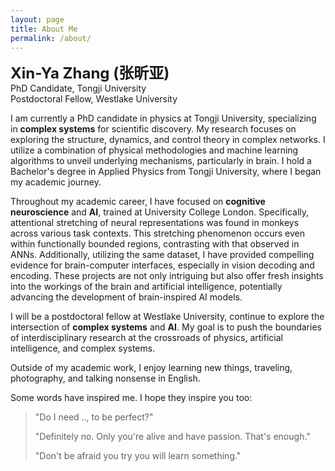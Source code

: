 ```yaml
---
layout: page
title: About Me
permalink: /about/
---
```

<font size="+2"><strong>Xin-Ya Zhang (张昕亚)</strong></font><br>
PhD Candidate, Tongji University<br>
Postdoctoral Fellow, Westlake University

I am currently a PhD candidate in physics at Tongji University, specializing in <strong>complex systems</strong> for scientific discovery. My research focuses on exploring the structure, dynamics, and control theory in complex networks. I utilize a combination of physical methodologies and machine learning algorithms to unveil underlying mechanisms, particularly in brain. I hold a Bachelor's degree in Applied Physics from Tongji University, where I began my academic journey.

Throughout my academic career, I have focused on <strong>cognitive neuroscience</strong> and <strong>AI</strong>, trained at University College London. Specifically, attentional stretching of neural representations was found in monkeys across various task contexts. This stretching phenomenon occurs even within functionally bounded regions, contrasting with that observed in ANNs. Additionally, utilizing the same dataset, I have provided compelling evidence for brain-computer interfaces, especially in vision decoding and encoding. These projects are not only intriguing but also offer fresh insights into the workings of the brain and artificial intelligence, potentially advancing the development of brain-inspired AI models.

I will be a postdoctoral fellow at Westlake University, continue to explore the intersection of <strong>complex systems</strong> and <strong>AI</strong>. My goal is to push the boundaries of interdisciplinary research at the crossroads of physics, artificial intelligence, and complex systems.

Outside of my academic work, I enjoy learning new things, traveling, photography, and talking nonsense in English.

Some words have inspired me. I hope they inspire you too:

<blockquote>
  <p>"Do I need .., to be perfect?"</p>

  <p>"Definitely no. Only you're alive and have passion. That's enough."</p>

  <p>"Don't be afraid you try you will learn something."</p>
</blockquote>
<br>
<br>
